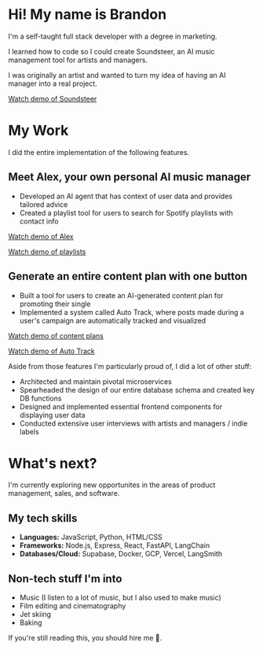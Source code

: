 # Hi! My name is Brandon
I'm a self-taught full stack developer with a degree in marketing. 

I learned how to code so I could create Soundsteer, an AI music management tool for artists and managers.

I was originally an artist and wanted to turn my idea of having an AI manager into a real project.

[Watch demo of Soundsteer](https://youtu.be/pfC65LwEfcc?si=f7cp6LIJ6w7EfJ9P)

# My Work
I did the entire implementation of the following features.

## Meet Alex, your own personal AI music manager
- Developed an AI agent that has context of user data and provides tailored advice
- Created a playlist tool for users to search for Spotify playlists with contact info

[Watch demo of Alex](https://youtu.be/KQGngFK6VGQ?si=2pyZ1iLeAXM_ncRP)

[Watch demo of playlists](https://youtu.be/h7Ukwd5B1YQ?si=vnJYyTjWUSl8p2Mv)

## Generate an entire content plan with one button
- Built a tool for users to create an AI-generated content plan for promoting their single
- Implemented a system called Auto Track, where posts made during a user's campaign are automatically tracked and visualized
  
[Watch demo of content plans](https://youtu.be/9HA221LYxcQ?si=lsEQ5dsgUDefFPbX)

[Watch demo of Auto Track](https://youtu.be/4ZM5WWGOSsM?si=6RIgeJMWugQMeqZq)

Aside from those features I'm particularly proud of, I did a lot of other stuff:

- Architected and maintain pivotal microservices
- Spearheaded the design of our entire database schema and created key DB functions
- Designed and implemented essential frontend components for displaying user data
- Conducted extensive user interviews with artists and managers / indie labels

# What's next?
I'm currently exploring new opportunites in the areas of product management, sales, and software.

## My tech skills
- **Languages:** JavaScript, Python, HTML/CSS 
- **Frameworks:** Node.js, Express, React, FastAPI, LangChain 
- **Databases/Cloud:** Supabase, Docker, GCP, Vercel, LangSmith

## Non-tech stuff I'm into
- Music (I listen to a lot of music, but I also used to make music)
- Film editing and cinematography
- Jet skiing
- Baking

If you're still reading this, you should hire me 🫶.
